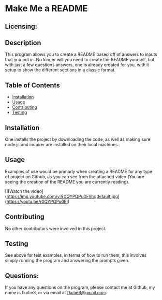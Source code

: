 
  # Make Me a README
  
  ## Licensing: 
  

## Description
This program allows you to create a README based off of answers to inputs that you put in. No longer will you need to create the README yourself, but with just a few questions answers, one is already created for you, with it setup to show the different sections in a classic format.
## Table of Contents
+ [Installation](#installation)
+ [Usage](#usage)
+ [Contributing](#contributing)
+ [Testing](#testing)

## Installation
  One installs the project by downloading the code, as well as making sure node.js and inquirer are installed on their local machines.

## Usage
  Examples of use would be primarly when creating a README for any type of project on Github, as you can see from the attached video (You are seeing the creation of the README you are currently reading).

  [![Watch the video](https://img.youtube.com/vi/r0QYPQPu0EI/hqdefault.jpg] (https://youtu.be/r0QYPQPu0EI)

## Contributing
  No other contributors were involved in this project.

## Testing
  See above for test examples, in terms of how to run them, this involves simply running the program and answering the prompts given.
  
## Questions:
If you have any questions on the program, please contact me at Github, my name is fkobe3, or via email at fkobe3@gmail.com.
